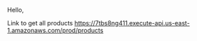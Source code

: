 Hello, 

Link to get all products
https://7tbs8ng411.execute-api.us-east-1.amazonaws.com/prod/products
